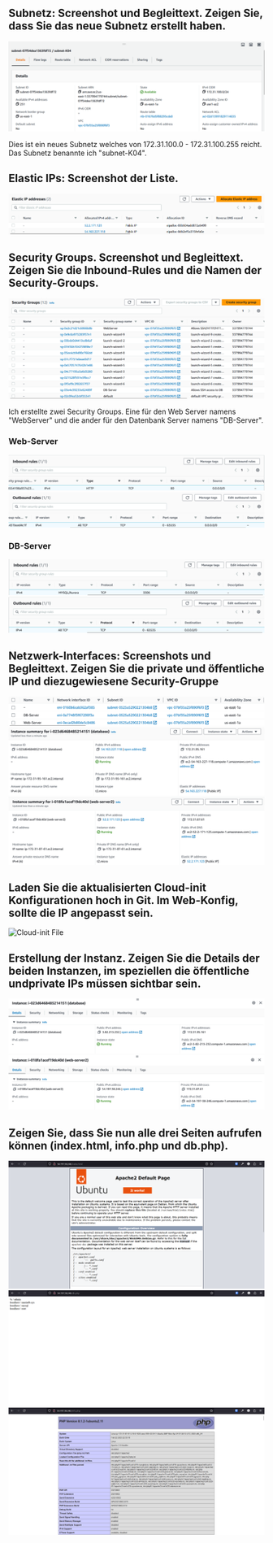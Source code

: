 ## Subnetz: Screenshot und Begleittext. Zeigen Sie, dass Sie das neue Subnetz erstellt haben.

![](subnet.png)

Dies ist ein neues Subnetz welches von 172.31.100.0 - 172.31.100.255 reicht. Das Subnetz benannte ich "subnet-K04".

## Elastic IPs: Screenshot der Liste.

![](elastic-ips.png)

## Security Groups. Screenshot und Begleittext. Zeigen Sie die Inbound-Rules und die Namen der Security-Groups.

![](security-groups.png)

Ich erstellte zwei Security Groups. Eine für den Web Server namens "WebServer" und die ander für den Datenbank Server namens "DB-Server".

### Web-Server
![](web-inbound.png)
![](web-outbound.png)

### DB-Server
![](db-inbound.png)
![](db-outbound.png)

## Netzwerk-Interfaces: Screenshots und Begleittext. Zeigen Sie die private und öffentliche IP und diezugewiesene Security-Gruppe
![](network-interface.png)
![](network-interface-database.png)
![](network-interface-web.png)
## Laden Sie die aktualisierten Cloud-init Konfigurationen hoch in Git. Im Web-Konfig, sollte die IP angepasst sein.
![Cloud-init File](cloud-init-web.yaml)

## Erstellung der Instanz. Zeigen Sie die Details der beiden Instanzen, im speziellen die öffentliche undprivate IPs müssen sichtbar sein.
![](details-db.png)
![](details-web.png)

## Zeigen Sie, dass Sie nun alle drei Seiten aufrufen können (index.html, info.php und db.php).
![](index-html.png)
![](db-php.png)
![](info-php.png)